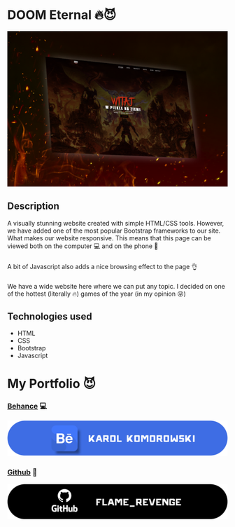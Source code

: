 # DOOM Eternal :fire::smiling_imp:
![doometernal_preview](doom1.png)

## Description
A visually stunning website created with simple HTML/CSS tools. However, we have added one of the most popular Bootstrap frameworks to our site. What makes our website responsive. This means that this page can be viewed both on the computer :computer: and on the phone :iphone:
###
A bit of Javascript also adds a nice browsing effect to the page :ok_hand:
###
We have a wide website here where we can put any topic. I decided on one of the hottest (literally :fire:) games of the year (in my opinion :stuck_out_tongue_winking_eye:)

## Technologies used
- HTML
- CSS
- Bootstrap
- Javascript

# My Portfolio :smiling_imp:
### [Behance](https://www.behance.net/karolkomor1b9a) :computer:

![Behance Profile](behance_banner.png)
### [Github](https://github.com/FLaMeREVENGE) :paw_prints:

![GitHub Profile](github_black_2.png)
